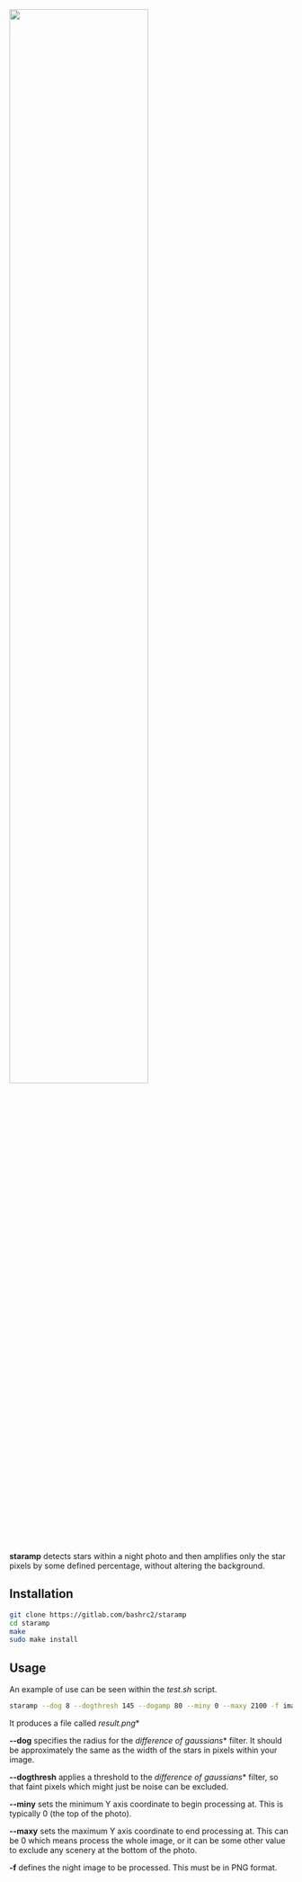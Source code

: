 <img src="https://gitlab.com/bashrc2/staramp/-/blob/main/images/example.jpg?raw=true" width="70%"/>

**staramp** detects stars within a night photo and then amplifies only the star pixels by some defined percentage, without altering the background.

## Installation

``` bash
git clone https://gitlab.com/bashrc2/staramp
cd staramp
make
sudo make install
```

## Usage

An example of use can be seen within the *test.sh* script.

``` bash
staramp --dog 8 --dogthresh 145 --dogamp 80 --miny 0 --maxy 2100 -f images/stars1.png
```

It produces a file called *result.png**

**--dog** specifies the radius for the *difference of gaussians** filter. It should be approximately the same as the width of the stars in pixels within your image.

**--dogthresh** applies a threshold to the *difference of gaussians** filter, so that faint pixels which might just be noise can be excluded.

**--miny** sets the minimum Y axis coordinate to begin processing at. This is typically 0 (the top of the photo).

**--maxy** sets the maximum Y axis coordinate to end processing at. This can be 0 which means process the whole image, or it can be some other value to exclude any scenery at the bottom of the photo.

**-f** defines the night image to be processed. This must be in PNG format.
